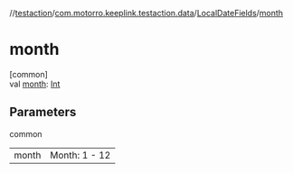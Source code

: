 //[testaction](../../../index.md)/[com.motorro.keeplink.testaction.data](../index.md)/[LocalDateFields](index.md)/[month](month.md)

# month

[common]\
val [month](month.md): [Int](https://kotlinlang.org/api/latest/jvm/stdlib/kotlin/-int/index.html)

## Parameters

common

| | |
|---|---|
| month | Month: 1 - 12 |
